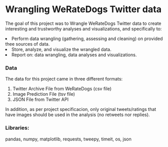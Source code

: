 # Wrangling WeRateDogs Twitter data

The goal of this project was to Wrangle WeRateDogs Twitter data to create interesting and trustworthy analyses and visualizations, and specifically to:

<li>Perform data wrangling (gathering, assessing and cleaning) on provided thee sources of data.
<li>Store, analyze, and visualize the wrangled data.
<li>Report on: data wrangling, data analyses and visualizations.
 
### Data
The data for this project came in three different formats:
1. Twitter Archive File from WeRateDogs (csv file)
2. Image Prediction File (tsv file)
3. JSON File from Twitter API
  
In addition, as per project specificacion, only original tweets/ratings that have images should be used in the analysis (no retweets nor replies).

### Libraries: 
pandas, numpy, matplotlib, requests, tweepy, timeit, os, json

